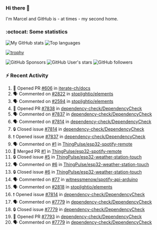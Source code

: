 ### Hi there 👋

I'm Marcel and GitHub is - at times - my second home.

<!--
**marcelstoer/marcelstoer** is a ✨ _special_ ✨ repository because its `README.md` (this file) appears on your GitHub profile.

Here are some ideas to get you started:

- 🔭 I’m currently working on ...
- 🌱 I’m currently learning ...
- 👯 I’m looking to collaborate on ...
- 🤔 I’m looking for help with ...
- 💬 Ask me about ...
- 📫 How to reach me: ...
- 😄 Pronouns: ...
- ⚡ Fun fact: ...
-->

### :octocat: Some statistics

<!-- https://github.com/anuraghazra/github-readme-stats -->

![My GitHub stats](https://github-readme-stats.vercel.app/api?username=marcelstoer&count_private=true&show_icons=true&hide_title=true)
![Top languages](https://github-readme-stats.vercel.app/api/top-langs/?username=marcelstoer&layout=compact&count_private=true&show_icons=true&hide_title=true&langs_count=10)

[![trophy](https://github-profile-trophy.vercel.app/?username=marcelstoer)](https://github.com/marcelstoer)

![GitHub Sponsors](https://img.shields.io/github/sponsors/marcelstoer?style=social)
![GitHub User's stars](https://img.shields.io/github/stars/marcelstoer?style=social)
![GitHub followers](https://img.shields.io/github/followers/marcelstoer?style=social)

### :zap: Recent Activity

<!--START_SECTION:activity-->
1. 💪 Opened PR [#606](https://github.com/iterate-ch/docs/pull/606) in [iterate-ch/docs](https://github.com/iterate-ch/docs)
2. 🗣 Commented on [#2822](https://github.com/stoplightio/elements/pull/2822#issuecomment-3140266204) in [stoplightio/elements](https://github.com/stoplightio/elements)
3. 🗣 Commented on [#2594](https://github.com/stoplightio/elements/pull/2594#issuecomment-3140143955) in [stoplightio/elements](https://github.com/stoplightio/elements)
4. 💪 Opened PR [#7838](https://github.com/dependency-check/DependencyCheck/pull/7838) in [dependency-check/DependencyCheck](https://github.com/dependency-check/DependencyCheck)
5. 🗣 Commented on [#7837](https://github.com/dependency-check/DependencyCheck/issues/7837#issuecomment-3133506690) in [dependency-check/DependencyCheck](https://github.com/dependency-check/DependencyCheck)
6. 🗣 Commented on [#7814](https://github.com/dependency-check/DependencyCheck/issues/7814#issuecomment-3132224167) in [dependency-check/DependencyCheck](https://github.com/dependency-check/DependencyCheck)
7. 🔒 Closed issue [#7814](https://github.com/dependency-check/DependencyCheck/issues/7814) in [dependency-check/DependencyCheck](https://github.com/dependency-check/DependencyCheck)
8. ❗ Opened issue [#7837](https://github.com/dependency-check/DependencyCheck/issues/7837) in [dependency-check/DependencyCheck](https://github.com/dependency-check/DependencyCheck)
9. 🗣 Commented on [#1](https://github.com/ThingPulse/esp32-spotify-remote/pull/1#issuecomment-3122692178) in [ThingPulse/esp32-spotify-remote](https://github.com/ThingPulse/esp32-spotify-remote)
10. 🎉 Merged PR [#1](https://github.com/ThingPulse/esp32-spotify-remote/pull/1) in [ThingPulse/esp32-spotify-remote](https://github.com/ThingPulse/esp32-spotify-remote)
11. 🔒 Closed issue [#5](https://github.com/ThingPulse/esp32-weather-station-touch/issues/5) in [ThingPulse/esp32-weather-station-touch](https://github.com/ThingPulse/esp32-weather-station-touch)
12. 🗣 Commented on [#6](https://github.com/ThingPulse/esp32-weather-station-touch/issues/6#issuecomment-3121596168) in [ThingPulse/esp32-weather-station-touch](https://github.com/ThingPulse/esp32-weather-station-touch)
13. 🔒 Closed issue [#6](https://github.com/ThingPulse/esp32-weather-station-touch/issues/6) in [ThingPulse/esp32-weather-station-touch](https://github.com/ThingPulse/esp32-weather-station-touch)
14. 🗣 Commented on [#77](https://github.com/witnessmenow/spotify-api-arduino/pull/77#issuecomment-3101740422) in [witnessmenow/spotify-api-arduino](https://github.com/witnessmenow/spotify-api-arduino)
15. 🗣 Commented on [#2818](https://github.com/stoplightio/elements/pull/2818#issuecomment-3101730740) in [stoplightio/elements](https://github.com/stoplightio/elements)
16. ❗ Opened issue [#7814](https://github.com/dependency-check/DependencyCheck/issues/7814) in [dependency-check/DependencyCheck](https://github.com/dependency-check/DependencyCheck)
17. 🗣 Commented on [#7779](https://github.com/dependency-check/DependencyCheck/issues/7779#issuecomment-3044747973) in [dependency-check/DependencyCheck](https://github.com/dependency-check/DependencyCheck)
18. 🔒 Closed issue [#7779](https://github.com/dependency-check/DependencyCheck/issues/7779) in [dependency-check/DependencyCheck](https://github.com/dependency-check/DependencyCheck)
19. 💪 Opened PR [#7793](https://github.com/dependency-check/DependencyCheck/pull/7793) in [dependency-check/DependencyCheck](https://github.com/dependency-check/DependencyCheck)
20. 🗣 Commented on [#7779](https://github.com/dependency-check/DependencyCheck/issues/7779#issuecomment-3043710082) in [dependency-check/DependencyCheck](https://github.com/dependency-check/DependencyCheck)
<!--END_SECTION:activity-->

